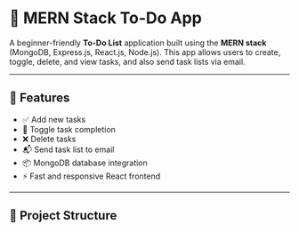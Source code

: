 # 📝 MERN Stack To-Do App

A beginner-friendly **To-Do List** application built using the **MERN stack** (MongoDB, Express.js, React.js, Node.js). This app allows users to create, toggle, delete, and view tasks, and also send task lists via email.

---

## 🚀 Features

- ✅ Add new tasks
- 🔄 Toggle task completion
- ❌ Delete tasks
- 📬 Send task list to email
- 📦 MongoDB database integration
- ⚡ Fast and responsive React frontend

---

## 📁 Project Structure

